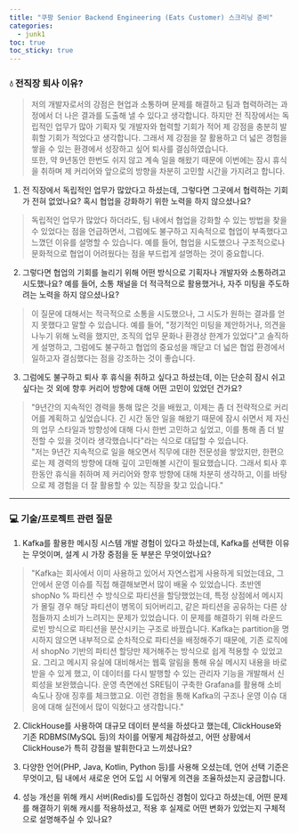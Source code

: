 ```yaml
---
title: "쿠팡 Senior Backend Engineering (Eats Customer) 스크리닝 준비"
categories:
  - junk1
toc: true
toc_sticky: true
---
```

  
### 💧 전직장 퇴사 이유?
> 저의 개발자로서의 강점은 현업과 소통하며 문제를 해결하고 팀과 협력하려는 과정에서 더 나은 결과를 도출해 낼 수 있다고 생각합니다.
> 하지만 전 직장에서는 독립적인 업무가 많아 기획자 및 개발자와 협력할 기회가 적어 제 강점을 충분히 발휘할 기회가 적었다고 생각합니다.
> 그래서 제 강점을 잘 활용하고 더 넓은 경험을 쌓을 수 있는 환경에서 성장하고 싶어 퇴사를 결심하였습니다.   
> 또한, 약 9년동안 한번도 쉬지 않고 계속 일을 해왔기 때문에 이번에는 잠시 휴식을 취하며 제 커리어와 앞으로의 방향을 차분히 고민할 시간을 가지려고 합니다.

1. 전 직장에서 독립적인 업무가 많았다고 하셨는데, 그렇다면 그곳에서 협력하는 기회가 전혀 없었나요? 혹시 협업을 강화하기 위한 노력을 하지 않으셨나요?
> 독립적인 업무가 많았다 하더라도, 팀 내에서 협업을 강화할 수 있는 방법을 찾을 수 있었다는 점을 언급하면서, 그럼에도 불구하고 지속적으로 협업이 부족했다고 느꼈던 이유를 설명할 수 있습니다. 예를 들어, 협업을 시도했으나 구조적으로나 문화적으로 협업이 어려웠다는 점을 부드럽게 설명하는 것이 중요합니다.

2. 그렇다면 협업의 기회를 늘리기 위해 어떤 방식으로 기획자나 개발자와 소통하려고 시도했나요? 예를 들어, 소통 채널을 더 적극적으로 활용했거나, 자주 미팅을 주도하려는 노력을 하지 않으셨나요?
> 이 질문에 대해서는 적극적으로 소통을 시도했으나, 그 시도가 원하는 결과를 얻지 못했다고 말할 수 있습니다. 예를 들어, "정기적인 미팅을 제안하거나, 의견을 나누기 위해 노력을 했지만, 조직의 업무 문화나 환경상 한계가 있었다"고 솔직하게 설명하고, 그럼에도 불구하고 협업의 중요성을 깨닫고 더 넓은 협업 환경에서 일하고자 결심했다는 점을 강조하는 것이 좋습니다.

3. 그럼에도 불구하고 퇴사 후 휴식을 취하고 싶다고 하셨는데, 이는 단순히 잠시 쉬고 싶다는 것 외에 향후 커리어 방향에 대해 어떤 고민이 있었던 건가요?
> "9년간의 지속적인 경력을 통해 많은 것을 배웠고, 이제는 좀 더 전략적으로 커리어를 계획하고 싶었습니다. 긴 시간 동안 일을 해왔기 때문에 잠시 쉬면서 제 자신의 업무 스타일과 방향성에 대해 다시 한번 고민하고 싶었고, 이를 통해 좀 더 발전할 수 있을 것이라 생각했습니다"라는 식으로 대답할 수 있습니다.   
> "저는 9년간 지속적으로 일을 해오면서 직무에 대한 전문성을 쌓았지만, 한편으로는 제 경력의 방향에 대해 깊이 고민해볼 시간이 필요했습니다. 그래서 퇴사 후 한동안 휴식을 취하며 제 커리어와 향후 방향에 대해 차분히 생각하고, 이를 바탕으로 제 경험을 더 잘 활용할 수 있는 직장을 찾고 있습니다."

---

### 💻 기술/프로젝트 관련 질문
1. Kafka를 활용한 메시징 시스템 개발 경험이 있다고 하셨는데, Kafka를 선택한 이유는 무엇이며, 설계 시 가장 중점을 둔 부분은 무엇이었나요?
> "Kafka는 회사에서 이미 사용하고 있어서 자연스럽게 사용하게 되었는데요, 그 안에서 운영 이슈를 직접 해결해보면서 많이 배울 수 있었습니다.
> 초반엔 shopNo % 파티션 수 방식으로 파티션을 할당했었는데, 특정 상점에서 메시지가 몰릴 경우 해당 파티션이 병목이 되어버리고, 같은 파티션을 공유하는 다른 상점들까지 소비가 느려지는 문제가 있었습니다.
> 이 문제를 해결하기 위해 라운드로빈 방식으로 파티션을 분산시키는 구조로 바꿨습니다. Kafka는 partition을 명시하지 않으면 내부적으로 순차적으로 파티션을 배정해주기 때문에, 기존 로직에서 shopNo 기반의 파티션 할당만 제거해주는 방식으로 쉽게 적용할 수 있었고요.
> 그리고 메시지 유실에 대비해서는 웹훅 알림을 통해 유실 메시지 내용을 바로 받을 수 있게 했고, 이 데이터를 다시 발행할 수 있는 관리자 기능을 개발해서 신뢰성을 보완했습니다.
> 운영 측면에선 SRE팀이 구축한 Grafana를 활용해 소비 속도나 장애 징후를 체크했고요. 이런 경험을 통해 Kafka의 구조나 운영 이슈 대응에 대해 실전에서 많이 익혔다고 생각합니다."

2. ClickHouse를 사용하여 대규모 데이터 분석을 하셨다고 했는데, ClickHouse와 기존 RDBMS(MySQL 등)의 차이를 어떻게 체감하셨고, 어떤 상황에서 ClickHouse가 특히 강점을 발휘한다고 느끼셨나요?

3. 다양한 언어(PHP, Java, Kotlin, Python 등)를 사용해 오셨는데, 언어 선택 기준은 무엇이고, 팀 내에서 새로운 언어 도입 시 어떻게 의견을 조율하셨는지 궁금합니다.

4. 성능 개선을 위해 캐시 서버(Redis)를 도입하신 경험이 있다고 하셨는데, 어떤 문제를 해결하기 위해 캐시를 적용하셨고, 적용 후 실제로 어떤 변화가 있었는지 구체적으로 설명해주실 수 있나요?
